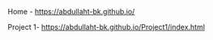 Home - https://abdullaht-bk.github.io/


Project 1-  https://abdullaht-bk.github.io/Project1/index.html

